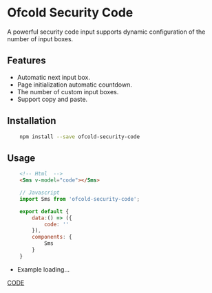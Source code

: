 # Ofcold Security Code
A powerful security code input supports dynamic configuration of the number of input boxes.

## Features
- Automatic next input box.
- Page initialization automatic countdown.
- The number of custom input boxes.
- Support copy and paste.

## Installation

```bash
	npm install --save ofcold-security-code
```

## Usage

```html
	<!-- Html  -->
	<Sms v-model="code"></Sms>
```

```javascript
	// Javascript
	import Sms from 'ofcold-security-code';

	export default {
		data:() => ({
			code: ''
		}),
		components: {
			Sms
		}
	}
```

* Example loading...

[CODE](https://github.com/ofcold/security-code/blob/master/sms.gif?sanitize=true)
